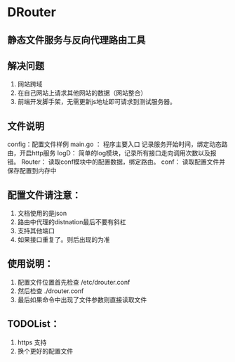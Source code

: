 # DRouter 

## 静态文件服务与反向代理路由工具

## 解决问题
1. 网站跨域
2. 在自己网站上请求其他网站的数据（网站整合）
3. 前端开发脚手架，无需更新js地址即可请求到测试服务器。

## 文件说明
config：配置文件样例
main.go ： 程序主要入口 记录服务开始时间，绑定动态路由，开启http服务
logD： 简单的log模块，记录所有接口走向调用次数以及报错。
Router： 读取conf模块中的配置数据，绑定路由。
conf： 读取配置文件并保存配置到内存中

## 配置文件请注意：
1. 文档使用的是json
2. 路由中代理的distnation最后不要有斜杠
3. 支持其他端口
4. 如果接口重复了。则后出现的为准

## 使用说明：
1. 配置文件位置首先检查 /etc/drouter.conf
2. 然后检查 ./drouter.conf
3. 最后如果命令中出现了文件参数则直接读取文件

## TODOList：
1. https 支持
2. 换个更好的配置文件